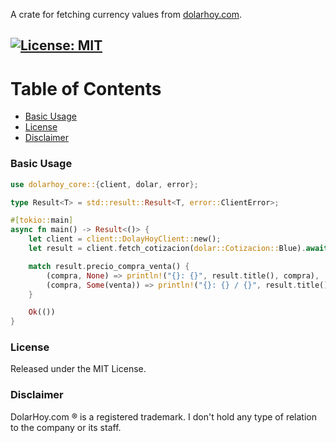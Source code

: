 A crate for fetching currency values from [dolarhoy.com](https://dolarhoy.com/).

[![License: MIT](https://img.shields.io/badge/License-MIT-yellow.svg)](https://github.com/emaphp/dolarhoy-core/blob/master/LICENSE)
----------------

Table of Contents
=================

* [Basic Usage](#basic-usage)
* [License](#license)
* [Disclaimer](#disclaimer)

### Basic Usage

```rust
use dolarhoy_core::{client, dolar, error};

type Result<T> = std::result::Result<T, error::ClientError>;

#[tokio::main]
async fn main() -> Result<()> {
    let client = client::DolayHoyClient::new();
    let result = client.fetch_cotizacion(dolar::Cotizacion::Blue).await?;

    match result.precio_compra_venta() {
        (compra, None) => println!("{}: {}", result.title(), compra),
        (compra, Some(venta)) => println!("{}: {} / {}", result.title(), compra, venta),
    }

    Ok(())
}
```

### License

Released under the MIT License.

### Disclaimer

DolarHoy.com ® is a registered trademark. I don't hold any type of relation to the company or its staff.
